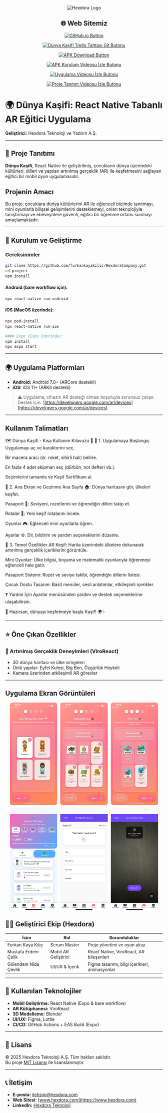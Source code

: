 <p align="center">
  <img src="docs/kurumsal/Hexdora.jpg" alt="Hexdora Logo" width="150"/>
</p>
<h2 align="center">🌐 Web Sitemiz</h2>

<p align="center">
  <a href="https://furkankayakilic.github.io/HexdoraCompany/" target="_blank">
    <img src="https://img.shields.io/badge/Uygulamayı%20GitHub.io%27da%20Görüntüle-Visit-blue?style=for-the-badge&logo=github" alt="GitHub.io Button"/>
  </a>
</p>

<p align="center">
  <a href="https://trello.com/b/ipdoKdbW/dunyakasifi" target="_blank">
    <img src="https://img.shields.io/badge/Dünya%20Kaşifi%20Trello%20Tahtası-Git-blue?style=for-the-badge&logo=trello" alt="Dünya Kaşifi Trello Tahtası Git Butonu"/>
  </a>
</p>

<p align="center">
  <a href="https://drive.google.com/file/d/1u_9bECziwtl03Q4_d8iAdnWdNuy-i-Is/view?usp=sharing" target="_blank">
    <img src="https://img.shields.io/badge/Uygulamayı%20İndir%20(APK)-Download-green?style=for-the-badge&logo=android" alt="APK Download Button"/>
  </a>
</p>

<p align="center">
  <a href="https://drive.google.com/file/d/1gqW2ci1CYsE7W8H2byNWaPG6gOTaDyBf/view?t=6" target="_blank">
    <img src="https://img.shields.io/badge/APK%20Kurulum%20Videosu-İzle-blue?style=for-the-badge&logo=googledrive" alt="APK Kurulum Videosu İzle Butonu"/>
  </a>
</p>

<p align="center">
  <a href="https://drive.google.com/file/d/1XuCgOhzqyGCu2tDhQYn1n7Tci7isBWuY/view?usp=sharing" target="_blank">
    <img src="https://img.shields.io/badge/Uygulama%20Videosu-İzle-blue?style=for-the-badge&logo=googledrive" alt="Uygulama Videosu İzle Butonu"/>
  </a>
</p>

<p align="center">
  <a href="https://drive.google.com/file/d/1B4wqtivso1G28LLPJbW_bhqR7QB3Fi02/view?usp=sharing" target="_blank">
    <img src="https://img.shields.io/badge/Proje%20Tanıtım%20Videosu-İzle-blue?style=for-the-badge&logo=googledrive" alt="Proje Tanıtım Videosu İzle Butonu"/>
  </a>
</p>




# 🌍 Dünya Kaşifi: React Native Tabanlı AR Eğitici Uygulama

**Geliştirici:** Hexdora Teknoloji ve Yazılım A.Ş.

---

## 📱 Proje Tanıtımı

**Dünya Kaşifi**, React Native ile geliştirilmiş, çocukların dünya üzerindeki kültürleri, dilleri ve yapıları artırılmış gerçeklik (AR) ile keşfetmesini sağlayan eğitici bir mobil oyun uygulamasıdır.

## Projenin Amacı

Bu proje; çocuklara dünya kültürlerini AR ile eğlenceli biçimde tanıtmayı, mini oyunlarla bilişsel gelişimlerini desteklemeyi, onları teknolojiyle tanıştırmayı ve ebeveynlere güvenli, eğitici bir öğrenme ortamı sunmayı amaçlamaktadır.

---
## 🚀 Kurulum ve Geliştirme
### Gereksinimler
```bash
git clone https://github.com/furkankayakilic/HexdoraCompany.git
cd project
npm install
```

#### Android (bare workflow için):

```bash
npx react-native run-android
```

#### iOS (MacOS üzerinde):

```bash
npx pod-install
npx react-native run-ios
```
```bash
#### Expo (Expo üzerinde):
npm install
npx expo start
```
---

## 🌍 Uygulama Platformları

- **Android:** Android 7.0+ (ARCore destekli)
- **iOS:** iOS 11+ (ARKit destekli)

> ⚠️ Uygulama, cihazın AR desteği olması koşuluyla sorunsuz çalışır. Destek için: [https://developers.google.com/ar/devices](https://developers.google.com/ar/devices)

---

## Kullanım Talimatları

🗺️ Dünya Kaşifi - Kısa Kullanım Kılavuzu 🚀
🔹 1. Uygulamaya Başlangıç
Uygulamayı aç ve karakterini seç.

Bir macera aracı (ör. roket, sihirli halı) belirle.

En fazla 4 adet ekipman seç (dürbün, not defteri vb.).

Seçimlerini tamamla ve Kaşif Sertifikanı al.

🔹 2. Ana Ekran ve Gezinme
Ana Sayfa 🏠: Dünya haritasını gör, ülkeleri keşfet.

Pasaport 📕: Seviyeni, rozetlerini ve öğrendiğin dilleri takip et.

Rotalar 📍: Yeni keşif rotalarını incele.

Oyunlar 🎮: Eğlenceli mini oyunlarla öğren.

Ayarlar ⚙️: Dil, bildirim ve yardım seçeneklerini düzenle.

🔹 3. Temel Özellikler
AR Keşif: Harita üzerindeki ülkelere dokunarak artırılmış gerçeklik içeriklerini görüntüle.

Mini Oyunlar: Ülke bilgisi, boyama ve matematik oyunlarıyla öğrenmeyi eğlenceli hale getir.

Pasaport Sistemi: Rozet ve seviye takibi, öğrendiğin dillerin listesi.

Çocuk Dostu Tasarım: Basit menüler, sesli anlatımlar, etkileşimli içerikler.

❓ Yardım İçin
Ayarlar menüsünden yardım ve destek seçeneklerine ulaşabilirsin.

🎉 Hazırsan, dünyayı keşfetmeye başla Kaşif! 🌍✨

---
## ⭐ Öne Çıkan Özellikler

### 🧠 Artırılmış Gerçeklik Deneyimleri (ViroReact)

- 3D dünya haritası ve ülke simgeleri
- Ünlü yapılar: Eyfel Kulesi, Big Ben, Özgürlük Heykeli
- Kamera üzerinden etkileşimli AR görevler

---
## Uygulama Ekran Görüntüleri

<div style="display: flex; flex-wrap: wrap; justify-content: center; gap: 10px;">

  <img src="docs/projectImages/avatarSelection.jpeg" alt="Ekran 1" style="width: 30%; border-radius: 8px;" />
  <img src="docs/projectImages/equipmentSelection.jpeg" alt="Ekran 2" style="width: 30%; border-radius: 8px;" />
  <img src="docs/projectImages/vehicleSelection.jpeg" alt="Ekran 3" style="width: 30%; border-radius: 8px;" />


  <img src="docs/projectImages/routesMissions.jpeg" alt="Ekran 4" style="width: 30%; border-radius: 8px;" />
  <img src="docs/projectImages/languageGame.jpeg" alt="Ekran 5" style="width: 30%; border-radius: 8px;" />
  <img src="docs/projectImages/ARCameraIntegration.jpeg" alt="Ekran 6" style="width: 30%; border-radius: 8px;" />

</div>

## 🧑‍💻 Geliştirici Ekip (Hexdora)

| İsim                 | Rol                    | Sorumluluklar                                 |
| -------------------- | ---------------------- | --------------------------------------------- |
| Furkan Kaya Kılıç    | Scrum Master           | Proje yönetimi ve oyun akışı                  |
| Mustafa Erdem Çelik  | Mobil AR Geliştirici   | React Native, ViroReact, AR bileşenleri       |
| Gülendam Nida Çevlik | UI/UX & İçerik         | Figma tasarımı, bilgi içerikleri, animasyonlar|

---

## 🔧 Kullanılan Teknolojiler

- **Mobil Geliştirme:** React Native (Expo & bare workflow)
- **AR Kütüphanesi:** ViroReact
- **3D Modelleme:** Blender
- **UI/UX:** Figma, Lottie
- **CI/CD:** GitHub Actions + EAS Build (Expo)

---


## 📄 Lisans

© 2025 Hexdora Teknoloji A.Ş. Tüm hakları saklıdır.  
Bu proje [MIT Lisansı](LICENSE) ile lisanslanmıştır.

---

## 📞 İletişim

- **E-posta:** iletisim@hexdora.com  
- **Web Sitesi:** [www.hexdora.com](https://www.hexdora.com)  
- **LinkedIn:** [Hexdora Teknoloji](https://linkedin.com/company/hexdora)







